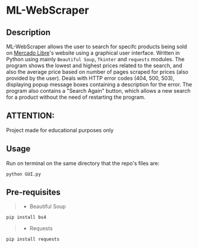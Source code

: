 # ML-WebScraper

## Description
ML-WebScraper allows the user to search for specifc products being sold on [Mercado Libre](https://en.wikipedia.org/wiki/Mercado_Libre)'s website using a graphical user interface. Written in Python using mainly `Beautiful Soup`, `Tkinter` and `requests` modules. The program shows the lowest and highest prices related to the search, and also the average price based on number of pages scraped for prices (also provided by the user). Deals with HTTP error codes (404, 500, 503), displaying popup message boxes containing a description for the error. The program also contains a "Search Again" button, which allows a new search for a product without the need of restarting the program.

## ATTENTION:
Project made for educational purposes only

## Usage
Run on terminal on the same directory that the repo's files are:
```
python GUI.py
```
## Pre-requisites
> - Beautiful Soup
```
pip install bs4
```
> - Requests
```
pip install requests
```
